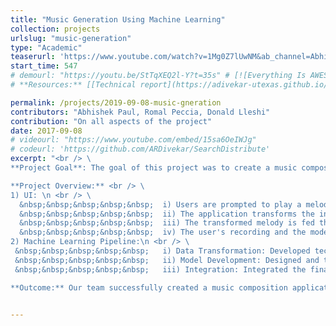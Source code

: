 ```yaml
---
title: "Music Generation Using Machine Learning"
collection: projects
urlslug: "music-generation"
type: "Academic"
teaserurl: 'https://www.youtube.com/watch?v=1Mg0Z7lUwNM&ab_channel=AbhishekPaul'
start_time: 547
# demourl: "https://youtu.be/StTqXEQ2l-Y?t=35s" # [![Everything Is AWESOME](https://i.sstatic.net/q3ceS.png)](https://youtu.be/StTqXEQ2l-Y?t=35s "Everything Is AWESOME")
# **Resources:** [[Technical report](https://adivekar-utexas.github.io/files/UTCS-Deep-Learning-Final-Autonomous-agents-for-realtime-multiplayer-ice-hockey.pdf)]

permalink: /projects/2019-09-08-music-gneration
contributors: "Abhishek Paul, Romal Peccia, Donald Lleshi"
contribution: "On all aspects of the project"
date: 2017-09-08
# videourl: "https://www.youtube.com/embed/15sa6OeIWJg"
# codeurl: 'https://github.com/ARDivekar/SearchDistribute'
excerpt: "<br /> \
**Project Goal**: The goal of this project was to create a music composition application that utilizes machine learning to generate music extensions. The application allows users to play a melody on a MIDI keyboard, and the system generates a continuation of that melody for the same length of time. <br /> \ <br /> \

**Project Overview:** <br /> \
1) UI: \n <br /> \
  &nbsp;&nbsp;&nbsp;&nbsp;&nbsp;  i) Users are prompted to play a melody on a MIDI keyboard.\n <br /> \
  &nbsp;&nbsp;&nbsp;&nbsp;&nbsp;  ii) The application transforms the input melody using the same transformations applied to the training dataset. \n <br /> \
  &nbsp;&nbsp;&nbsp;&nbsp;&nbsp;  iii) The transformed melody is fed through a trained model to generate a continuation of the played notes.\n <br /> \
  &nbsp;&nbsp;&nbsp;&nbsp;&nbsp;  iv) The user's recording and the model-generated continuation are saved and displayed to the user.\n <br /> \
2) Machine Learning Pipeline:\n <br /> \
 &nbsp;&nbsp;&nbsp;&nbsp;&nbsp;   i) Data Transformation: Developed techniques to convert music into machine-readable embeddings.\n <br /> \
 &nbsp;&nbsp;&nbsp;&nbsp;&nbsp;   ii) Model Development: Designed and trained a Recurrent Neural Network (RNN) for music generation.\n <br /> \
 &nbsp;&nbsp;&nbsp;&nbsp;&nbsp;   iii) Integration: Integrated the final model with a user interface and a physical MIDI keyboard.\n <br /> \ <br /> \

**Outcome:** Our team successfully created a music composition application using neural networks. The framework we developed allows for future enhancements of neural network models for music generation. This framework is adaptable, requiring minimal code changes to use different datasets and alter model parameters for future projects."


---
```


